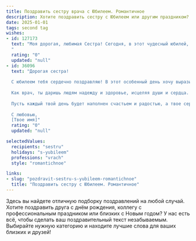 ```yaml
---
title: Поздравить сестру врача с Юбилеем. Романтичное
description: Хотите поздравить сестру с Юбилеем или другим праздником? Наш ИИ создаст незабываемое поздравление, а вы обязательно выделитесь среди других.  
date: 2025-01-01
tags: second tag
wishes:
- id: 127173
  text: "Моя дорогая, любимая Сестра! Сегодня, в этот чудесный юбилей, я хочу сказать тебе самые нежные слова благодарности и восхищения. Ты – не просто моя сестра, ты – мой ангел-хранитель, врач с золотыми руками и добрым сердцем. Твоя забота и теплота согревают меня, как солнечный луч в самый холодный день. Твой профессионализм и преданность своему делу вызывают глубокое уважение и гордость. Пусть твоя жизнь будет наполнена счастьем, любовью, радостью и успехами! С юбилеем, моя дорогая!
  "
  rating: "0"
  updated: "null"
- id: 36096
  text: "Дорогая сестра!
  
  С юбилеем тебя сердечно поздравляю! В этот особенный день хочу выразить тебе всю свою любовь и восхищение. Ты не просто сестра, но и настоящий ангел-хранитель для всех, кто имеет счастье знать тебя.
  
  Как врач, ты даришь людям надежду и здоровье, исцеляя души и сердца. Твоя забота и профессионализм вдохновляют и наполняют радостью. Ты — свет в этом мире, и я горжусь, что ты моя сестра.
  
  Пусть каждый твой день будет наполнен счастьем и радостью, а твое сердце никогда не перестает любить и мечтать. Желаю тебе бесконечного счастья, удачи в профессии, и чтобы каждый момент жизни приносил лишь положительные эмоции.
  
  С любовью,
  [Твое имя]"
  rating: "0"
  updated: "null"

selectedValues:
  recipients: "sestru"
  holidays: "s-yubileem"
  professions: "vrach"
  style: "romantichnoe"

links:
- slug: "pozdravit-sestru-s-yubileem-romantichnoe"
  title: "Поздравить сестру с Юбилеем. Романтичное"
---
```


Здесь вы найдете отличную подборку поздравлений на любой случай.
Хотите поздравить друга с днём рождения, коллегу с профессиональным праздником или близких с Новым годом? У нас есть всё, чтобы сделать ваш поздравительный текст незабываемым. Выбирайте нужную категорию и находите лучшие слова для ваших близких и друзей!
